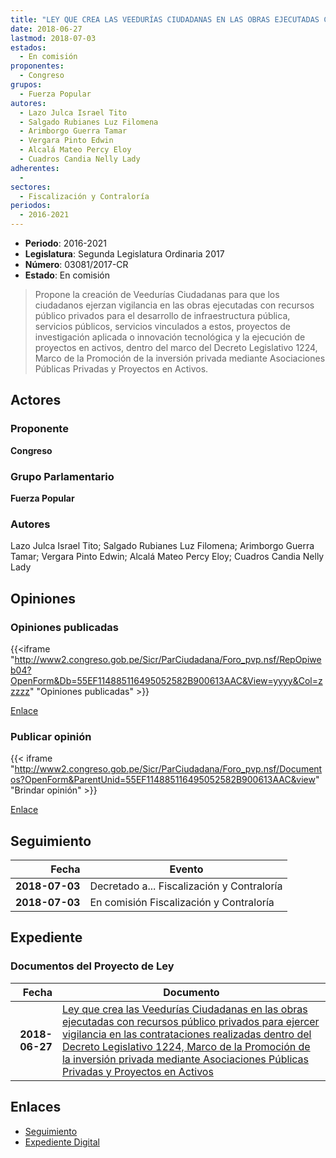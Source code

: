 ```yaml
---
title: "LEY QUE CREA LAS VEEDURÍAS CIUDADANAS EN LAS OBRAS EJECUTADAS CON RECURSOS PÚBLICOS PRIVADOS PARA EJERCER VIGILANCIA EN LAS CONTRATACIONES REALIZADAS DENTRO DEL DECRETO LEGISLATIVO 1224, MARCO DE LA PROMOCIÓN DE LA INVERSIÓN PRIVADA MEDIANTE ASOCIACIONES PÚBLICAS PRIVADAS Y PROYECTOS EN ACTIVOS"
date: 2018-06-27
lastmod: 2018-07-03
estados: 
  - En comisión
proponentes: 
  - Congreso
grupos: 
  - Fuerza Popular
autores: 
  - Lazo Julca Israel Tito
  - Salgado Rubianes Luz Filomena
  - Arimborgo Guerra Tamar
  - Vergara Pinto Edwin
  - Alcalá Mateo Percy Eloy
  - Cuadros Candia Nelly Lady
adherentes: 
  - 
sectores: 
  - Fiscalización y Contraloría
periodos: 
  - 2016-2021
---
```


- **Periodo**: 2016-2021
- **Legislatura**: Segunda Legislatura Ordinaria 2017
- **Número**: 03081/2017-CR
- **Estado**: En comisión

> Propone la creación de Veedurías Ciudadanas para que los ciudadanos ejerzan vigilancia en las obras ejecutadas con recursos público privados para el desarrollo de infraestructura pública, servicios públicos, servicios vinculados a estos, proyectos de investigación aplicada o innovación tecnológica y la ejecución de proyectos en activos, dentro del marco del Decreto Legislativo 1224, Marco de la Promoción de la inversión privada mediante Asociaciones Públicas Privadas y Proyectos en Activos.


## Actores

### Proponente

**Congreso**

### Grupo Parlamentario

**Fuerza Popular**

### Autores

Lazo Julca Israel Tito; Salgado Rubianes Luz Filomena; Arimborgo Guerra Tamar; Vergara Pinto Edwin; Alcalá Mateo Percy Eloy; Cuadros Candia Nelly Lady


## Opiniones

### Opiniones publicadas

{{<iframe "http://www2.congreso.gob.pe/Sicr/ParCiudadana/Foro_pvp.nsf/RepOpiweb04?OpenForm&Db=55EF114885116495052582B900613AAC&View=yyyy&Col=zzzzz" "Opiniones publicadas" >}}

[Enlace](http://www2.congreso.gob.pe/Sicr/ParCiudadana/Foro_pvp.nsf/RepOpiweb04?OpenForm&Db=55EF114885116495052582B900613AAC&View=yyyy&Col=zzzzz)
### Publicar opinión

{{< iframe "http://www2.congreso.gob.pe/Sicr/ParCiudadana/Foro_pvp.nsf/Documentos?OpenForm&ParentUnid=55EF114885116495052582B900613AAC&view" "Brindar opinión" >}}

[Enlace](http://www2.congreso.gob.pe/Sicr/ParCiudadana/Foro_pvp.nsf/Documentos?OpenForm&ParentUnid=55EF114885116495052582B900613AAC&view)

## Seguimiento

| Fecha | Evento |
|------:|--------|
| **2018-07-03** | Decretado a... Fiscalización y Contraloría|
| **2018-07-03** | En comisión Fiscalización y Contraloría|


## Expediente


### Documentos del Proyecto de Ley

| Fecha | Documento |
|------:|--------|
| **2018-06-27** | [Ley que crea las Veedurías Ciudadanas en las obras ejecutadas con recursos público privados para ejercer vigilancia en las contrataciones realizadas dentro del Decreto Legislativo 1224, Marco de la Promoción de la inversión privada mediante Asociaciones Públicas Privadas y Proyectos en Activos](http://www.leyes.congreso.gob.pe/Documentos/2016_2021/Proyectos_de_Ley_y_de_Resoluciones_Legislativas/PL0308120180627.PDF) |

## Enlaces 

- [Seguimiento](http://www2.congreso.gob.pe/Sicr/TraDocEstProc/CLProLey2016.nsf/f7fff46988ca05b1052578e100829cc7/8d2c0afcb417787b052582b9006149ec?OpenDocument)
- [Expediente Digital](http://www2.congreso.gob.pe/Sicr/TraDocEstProc/CLProLey2016.nsf/f7fff46988ca05b1052578e100829cc7/8d2c0afcb417787b052582b9006149ec?OpenDocument&Click=05257FB7005EB655.eb71d0cf91d8294e05256cdf006b5706/$Body/0.1C6C)
